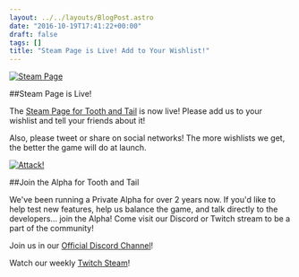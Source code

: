 ```yaml
---
layout: ../../layouts/BlogPost.astro
date: "2016-10-19T17:41:22+00:00"
draft: false
tags: []
title: "Steam Page is Live! Add to Your Wishlist!"
---
```


[![Steam Page](http://i.imgur.com/lumHLud.png "Steam Page")](http://store.steampowered.com/app/286000)

##Steam Page is Live!

The [Steam Page for Tooth and Tail](http://store.steampowered.com/app/286000) is now live! Please add us to your wishlist and tell your friends about it!

Also, please tweet or share on social networks! The more wishlists we get, the better the game will do at launch.

[![Attack!](http://i.imgur.com/URbrL54.gif "Attack!")](http://i.imgur.com/URbrL54.gif)

##Join the Alpha for Tooth and Tail

We've been running a Private Alpha for over 2 years now. If you'd like to help test new features, help us balance the game, and talk directly to the developers... join the Alpha! Come visit our Discord or Twitch stream to be a part of the community!

Join us in our [Official Discord Channel](http://www.discord.gg/Pocketwatch)!

Watch our weekly [Twitch Steam](http://www.twitch.tv/Pocketwatch)!
